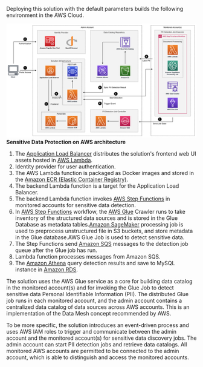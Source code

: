 Deploying this solution with the default parameters builds the following environment in the AWS Cloud.

![architecture](docs/../../images/arch.png)
**Sensitive Data Protection on AWS architecture**

1. The [Application Load Balancer](https://aws.amazon.com/alb/) distributes the solution's frontend web UI assets hosted in [AWS Lambda](https://aws.amazon.com/lambda/). 
2. Identity provider for user authentication. 
3. The AWS Lambda function is packaged as Docker images and stored in the [Amazon ECR (Elastic Container Registry)](https://aws.amazon.com/ecr/). 
4. The backend Lambda function is a target for the Application Load Balancer. 
5. The backend Lambda function invokes [AWS Step Functions](https://aws.amazon.com/step-functions/) in monitored accounts for sensitive data detection. 
6. In [AWS Step Functions](https://aws.amazon.com/step-functions/) workflow, the [AWS Glue](https://aws.amazon.com/glue/) Crawler runs to take inventory of the structured data sources and is stored in the Glue Database as metadata tables.[Amazon SageMaker](https://aws.amazon.com/sagemaker/) processing job is used to preprocess unstructured file in S3 buckets, and store metadata in the Glue database.AWS Glue Job is used to detect sensitive data.
7. The Step Functions send [Amazon SQS](https://aws.amazon.com/sqs/) messages to the detection job queue after the Glue job has run. 
8. Lambda function processes messages from Amazon SQS.
9. The [Amazon Athena](https://aws.amazon.com/athena/) query detection results and save to MySQL instance in [Amazon RDS](https://aws.amazon.com/rds/).

The solution uses the AWS Glue service as a core for building data catalog in the monitored account(s) and for invoking the Glue Job to detect sensitive data Personal Identifiable Information (PII). The distributed Glue job runs in each monitored account, and the admin account contains a centralized data catalog of data sources across AWS accounts. This is an implementation of the Data Mesh concept recommended by AWS.

To be more specific, the solution introduces an event-driven process and uses AWS IAM roles to trigger and communicate between the admin account and the monitored account(s) for sensitive data discovery jobs. The admin account can start PII detection jobs and retrieve data catalogs. All monitored AWS accounts are permitted to be connected to the admin account, which is able to distinguish and access the monitored accounts.